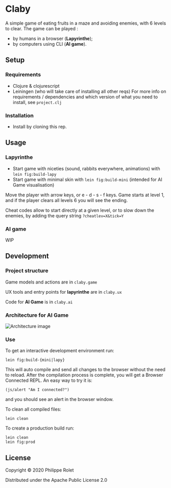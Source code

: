 # Claby

A simple game of eating fruits in a maze and avoiding enemies, with 6 levels to clear. The game can be played :
- by humans in a browser (**Lapyrinthe**);
- by computers using CLI (**AI game**).

## Setup

### Requirements ###
- Clojure & clojurescript
- Leiningen (who will take care of installing all other reqs)
For more info on requirements / dependencies and which version of what you need to install, see `project.clj`

### Installation
- Install by cloning this rep.

## Usage

### Lapyrinthe ###

- Start game with niceties (sound, rabbits everywhere, animations) with ``lein fig:build-lapy``
- Start game with minimal skin with ``lein fig:build-mini`` (intended for AI Game visualisation)

Move the player with arrow keys, or e - d - s - f keys. Game starts at level 1, and if the player clears all levels 6 you will see the ending.

Cheat codes allow to start directly at a given level, or to slow down the enemies, by adding the query string `?cheatlev=X&tick=Y`

### AI game ###

WIP

## Development

### Project structure
Game models and actions are in ``claby.game``

UX tools and entry points for **lapyrinthe** are in ``claby.ux``

Code for **AI Game** is in ``claby.ai``

### Architecture for AI Game

![Architecture image](https://docs.google.com/drawings/d/e/2PACX-1vT1ogu40fw8SG1oWGnR4WCJE3kmnCFcYzwMuLwiAuGbJ1vb8V2M8JzLFYiwczdS6D6cYqsMLmmyFO-_/pub?w=960&h=720)

### Use
To get an interactive development environment run:

    lein fig:build-{mini|lapy}

This will auto compile and send all changes to the browser without the
need to reload. After the compilation process is complete, you will
get a Browser Connected REPL. An easy way to try it is:

    (js/alert "Am I connected?")

and you should see an alert in the browser window.

To clean all compiled files:

	lein clean

To create a production build run:

	lein clean
	lein fig:prod


## License

Copyright © 2020 Philippe Rolet

Distributed under the Apache Public License 2.0
